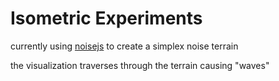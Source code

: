 # Isometric Experiments
currently using [noisejs](https://github.com/josephg/noisejs) to create a simplex noise terrain

the visualization traverses through the terrain causing "waves"